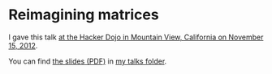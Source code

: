 # Reimagining matrices

I gave this talk [at the Hacker Dojo in Mountain View, California on November 15, 2012](http://www.meetup.com/haskellhackersathackerdojo/events/88293102/).

You can find [the slides (PDF)](http://conal.net/talks/reimagining-matrices.pdf) in [my talks folder](http://conal.net/talks/).
